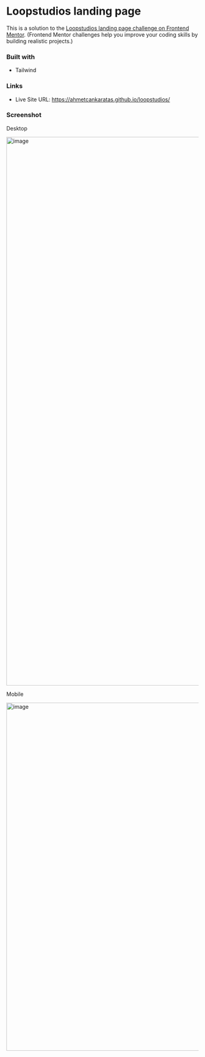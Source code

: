 # Loopstudios landing page

This is a solution to the [Loopstudios landing page challenge on Frontend Mentor](https://www.frontendmentor.io/challenges/loopstudios-landing-page-N88J5Onjw). (Frontend Mentor challenges help you improve your coding skills by building realistic projects.)

### Built with

- Tailwind

### Links

- Live Site URL: https://ahmetcankaratas.github.io/loopstudios/

### Screenshot

Desktop

<img width="1439" alt="image" src="https://user-images.githubusercontent.com/53529387/202906673-1877e08a-dbc5-4474-bb6d-588819b550c2.png">

Mobile

<img width="913" alt="image" src="https://user-images.githubusercontent.com/53529387/202906728-5182cacd-3b4c-437b-921d-b91c6e34e45f.png">

